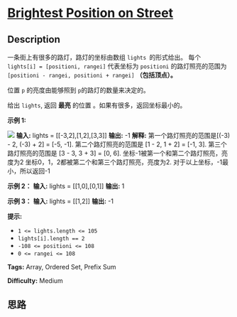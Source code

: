 # [Brightest Position on Street][title]

## Description

一条街上有很多的路灯，路灯的坐标由数组 `lights `的形式给出。 每个 `lights[i] = [positioni, rangei]` 代表坐标为
`positioni` 的路灯照亮的范围为 `[positioni - rangei, positioni + rangei]`  **（包括顶点）。**

位置 `p` 的亮度由能够照到 `p`的路灯的数量来决定的。

给出 `lights`, 返回 **最亮** 的位置 。如果有很多，返回坐标最小的。



**示例 1:**

![](https://assets.leetcode.com/uploads/2021/09/28/image-20210928155140-1.png)
            **输入:** lights = [[-3,2],[1,2],[3,3]]    **输出:** -1    **解释:**    第一个路灯照亮的范围是[(-3) - 2, (-3) + 2] = [-5, -1].    第二个路灯照亮的范围是 [1 - 2, 1 + 2] = [-1, 3].    第三个路灯照亮的范围是 [3 - 3, 3 + 3] = [0, 6].        坐标-1被第一个和第二个路灯照亮，亮度为2    坐标0，1，2都被第二个和第三个路灯照亮，亮度为2.    对于以上坐标，-1最小，所以返回-1

**示例 2：**
            **输入:** lights = [[1,0],[0,1]]    **输出:** 1    

**示例 3：**
            **输入:** lights = [[1,2]]    **输出:** -1    



**提示:**

  * `1 <= lights.length <= 105`
  * `lights[i].length == 2`
  * `-108 <= positioni <= 108`
  * `0 <= rangei <= 108`


**Tags:** Array, Ordered Set, Prefix Sum

**Difficulty:** Medium

## 思路

[title]: https://leetcode-cn.com/problems/brightest-position-on-street
